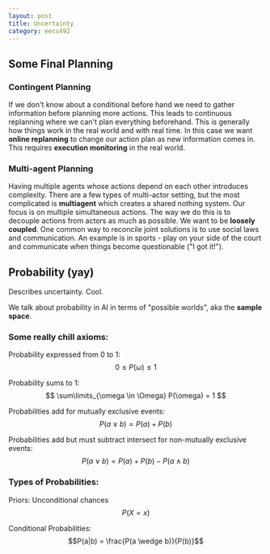 ```yaml
---
layout: post
title: Uncertainty 
category: eecs492
---
```

## Some Final Planning

### Contingent Planning
If we don't know about a conditional before hand we need to gather information before planning more actions. This leads to continuous replanning where we can't plan everything beforehand. This is generally how things work in the real world and with real time. In this case we want **online replanning** to change our action plan as new information comes in. This requires **execution monitoring** in the real world. 

### Multi-agent Planning
Having multiple agents whose actions depend on each other introduces complexity. There are a few types of multi-actor setting, but the most complicated is **multiagent** which creates a shared nothing system. Our focus is on multiple simultaneous actions. The way we do this is to decouple actions from actors as much as possible. We want to be **loosely coupled**. One common way to reconcile joint solutions is to use social laws and communication. An example is in sports - play on your side of the court and communicate when things become questionable ("I got it!").

## Probability (yay)
Describes uncertainty. Cool.

We talk about probability in AI in terms of "possible worlds", aka the **sample space**. 

### Some really chill axioms:

Probability expressed from 0 to 1:
$$ 0 \leq P(\omega) \leq 1 $$

Probability sums to 1:
$$ \sum\limits_{\omega \in \Omega} P(\omega) = 1 $$

Probabilities add for mutually exclusive events:
$$ P(a \vee b) = P(a) + P(b) $$

Probabilities add but must subtract intersect for non-mutually exclusive events:
$$ P(a \vee b) = P(a) + P(b) - P(a \wedge b) $$

### Types of Probabilities:
Priors: Unconditional chances
$$P(X=x)$$

Conditional Probabilities: 
$$P(a|b) = \frac{P(a \wedge b)}{P(b)}$$

